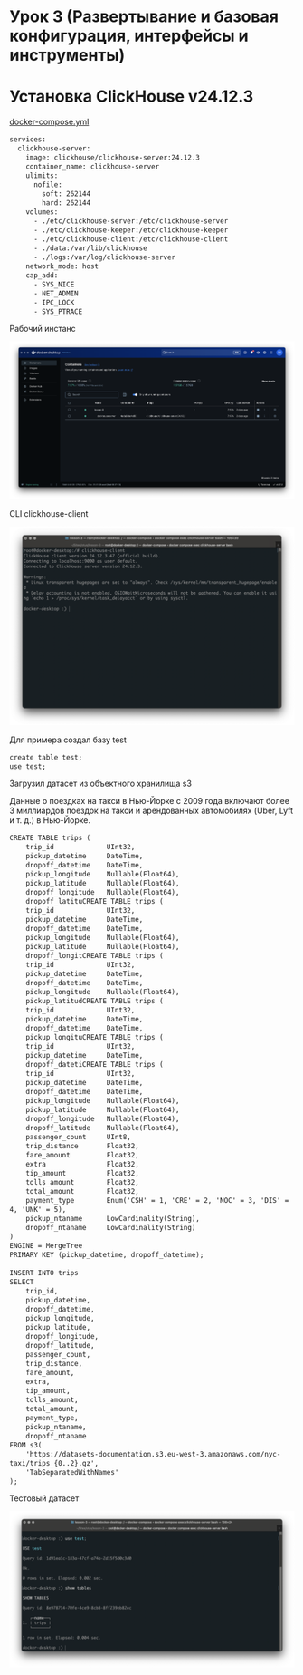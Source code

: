 # Урок 3 (Развертывание и базовая конфигурация, интерфейсы и инструменты)

# Установка ClickHouse v24.12.3


[docker-compose.yml](docker-compose.yml)

```
services:
  clickhouse-server:
    image: clickhouse/clickhouse-server:24.12.3
    container_name: clickhouse-server
    ulimits:
      nofile:
        soft: 262144
        hard: 262144
    volumes:
      - ./etc/clickhouse-server:/etc/clickhouse-server
      - ./etc/clickhouse-keeper:/etc/clickhouse-keeper
      - ./etc/clickhouse-client:/etc/clickhouse-client
      - ./data:/var/lib/clickhouse
      - ./logs:/var/log/clickhouse-server
    network_mode: host
    cap_add:
      - SYS_NICE
      - NET_ADMIN
      - IPC_LOCK
      - SYS_PTRACE
```

Рабочий инстанс

![1.png](src%2Fimg%2F1.png)

CLI clickhouse-client

![3.png](src%2Fimg%2F3.png)

Для примера создал базу test

``` 
create table test;
use test;
```

Загрузил датасет из объектного хранилища s3

Данные о поездках на такси в Нью-Йорке с 2009 года включают более 3 миллиардов поездок на такси и арендованных автомобилях (Uber, Lyft и т. д.) в Нью-Йорке.

```
CREATE TABLE trips (
    trip_id             UInt32,
    pickup_datetime     DateTime,
    dropoff_datetime    DateTime,
    pickup_longitude    Nullable(Float64),
    pickup_latitude     Nullable(Float64),
    dropoff_longitude   Nullable(Float64),
    dropoff_latituCREATE TABLE trips (
    trip_id             UInt32,
    pickup_datetime     DateTime,
    dropoff_datetime    DateTime,
    pickup_longitude    Nullable(Float64),
    pickup_latitude     Nullable(Float64),
    dropoff_longitCREATE TABLE trips (
    trip_id             UInt32,
    pickup_datetime     DateTime,
    dropoff_datetime    DateTime,
    pickup_longitude    Nullable(Float64),
    pickup_latitudCREATE TABLE trips (
    trip_id             UInt32,
    pickup_datetime     DateTime,
    dropoff_datetime    DateTime,
    pickup_longituCREATE TABLE trips (
    trip_id             UInt32,
    pickup_datetime     DateTime,
    dropoff_datetiCREATE TABLE trips (
    trip_id             UInt32,
    pickup_datetime     DateTime,
    dropoff_datetime    DateTime,
    pickup_longitude    Nullable(Float64),
    pickup_latitude     Nullable(Float64),
    dropoff_longitude   Nullable(Float64),
    dropoff_latitude    Nullable(Float64),
    passenger_count     UInt8,
    trip_distance       Float32,
    fare_amount         Float32,
    extra               Float32,
    tip_amount          Float32,
    tolls_amount        Float32,
    total_amount        Float32,
    payment_type        Enum('CSH' = 1, 'CRE' = 2, 'NOC' = 3, 'DIS' = 4, 'UNK' = 5),
    pickup_ntaname      LowCardinality(String),
    dropoff_ntaname     LowCardinality(String)
)
ENGINE = MergeTree
PRIMARY KEY (pickup_datetime, dropoff_datetime);

INSERT INTO trips
SELECT
    trip_id,
    pickup_datetime,
    dropoff_datetime,
    pickup_longitude,
    pickup_latitude,
    dropoff_longitude,
    dropoff_latitude,
    passenger_count,
    trip_distance,
    fare_amount,
    extra,
    tip_amount,
    tolls_amount,
    total_amount,
    payment_type,
    pickup_ntaname,
    dropoff_ntaname
FROM s3(
    'https://datasets-documentation.s3.eu-west-3.amazonaws.com/nyc-taxi/trips_{0..2}.gz',
    'TabSeparatedWithNames'
);

```

Тестовый датасет

![4.png](src%2Fimg%2F4.png)

